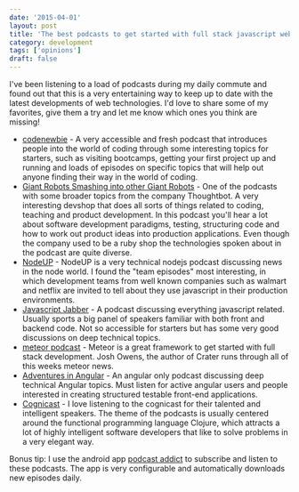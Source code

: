 ```yaml
---
date: '2015-04-01'
layout: post
title: 'The best podcasts to get started with full stack javascript web development'
category: development
tags: ['opinions']
draft: false
---
```


I've been listening to a load of podcasts during my daily commute and found out that this is a very entertaining way to keep up to date with the latest developments of web technologies. I'd love to share some of my favorites, give them a try and let me know which ones you think are missing!

-   [codenewbie](http://www.codenewbie.org/podcast) - A very accessible and fresh podcast that introduces people into the world of coding through some interesting topics for starters, such as visiting bootcamps, getting your first project up and running and loads of episodes on specific topics that will help out anyone finding their way in the world of coding.
-   [Giant Robots Smashing into other Giant Robots](https://robots.thoughtbot.com/) - One of the podcasts with some broader topics from the company Thoughtbot. A very interesting devshop that does all sorts of things related to coding, teaching and product development. In this podcast you'll hear a lot about software development paradigms, testing, structuring code and how to work out product ideas into production applications. Even though the company used to be a ruby shop the technologies spoken about in the podcast are quite diverse.
-   [NodeUP](http://nodeup.com/) - NodeUP is a very technical nodejs podcast discussing news in the node world. I found the "team episodes" most interesting, in which development teams from well known companies such as walmart and netflix are invited to tell about they use javascript in their production environments.
-   [Javascript Jabber](http://devchat.tv/js-jabber/) - A podcast discussing everything javascript related. Usually sports a big panel of speakers familiar with both front and backend code. Not so accessible for starters but has some very good discussions on deep technical topics.
-   [meteor podcast](http://www.meteorpodcast.com/) - Meteor is a great framework to get started with full stack development. Josh Owens, the author of Crater runs through all of this weeks meteor news.
-   [Adventures in Angular](http://devchat.tv/adventures-in-angular) - An angular only podcast discussing deep technical Angular topics. Must listen for active angular users and people interested in creating structured testable front-end applications.
-   [Cognicast](http://blog.cognitect.com/cognicast/) - I love listening to the cognicast for their talented and intelligent speakers. The theme of the podcasts is usually centered around the functional programming language Clojure, which attracts a lot of highly intelligent software developers that like to solve problems in a very elegant way.

Bonus tip: I use the android app [podcast addict](https://play.google.com/store/apps/details?id=com.bambuna.podcastaddict&hl=nl) to subscribe and listen to these podcasts. The app is very configurable and automatically downloads new episodes daily.
